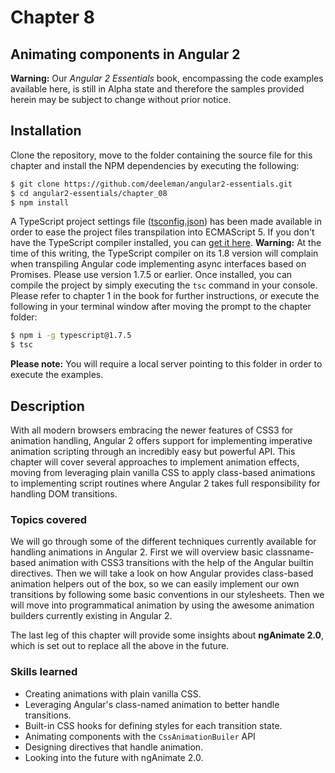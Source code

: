 # Chapter 8
## Animating components in Angular 2

**Warning:** Our *Angular 2 Essentials* book, encompassing the code examples available here, is still in Alpha state and therefore the samples provided herein may be subject to change without prior notice.

## Installation

Clone the repository, move to the folder containing the source file for this chapter and install the NPM dependencies by executing the following:

```bash
$ git clone https://github.com/deeleman/angular2-essentials.git
$ cd angular2-essentials/chapter_08
$ npm install
```
A TypeScript project settings file ([tsconfig.json](./tsconfig.json)) has been made available in order to ease the project files transpilation into ECMAScript 5.  If you don't have the TypeScript compiler installed, you can [get it here](http://www.typescriptlang.org/). **Warning:** At the time of this writing, the TypeScript compiler on its 1.8 version will complain when transpiling Angular code implementing async interfaces based on Promises. Please use version 1.7.5 or earlier. Once installed, you can compile the project by simply executing the `tsc` command in your console. Please refer to chapter 1 in the book for further instructions, or execute the following in your terminal window after moving the prompt to the chapter folder:

```bash
$ npm i -g typescript@1.7.5
$ tsc
```

**Please note:** You will require a local server pointing to this folder in order to execute the examples.

## Description

With all modern browsers embracing the newer features of CSS3 for animation handling, Angular 2 offers support for implementing imperative animation scripting through an incredibly easy but powerful API. This chapter will cover several approaches to implement animation effects, moving from leveraging plain vanilla CSS to apply class-based animations to implementing script routines where Angular 2 takes full responsibility for handling DOM transitions.

### Topics covered

We will go through some of the different techniques currently available for handling animations in Angular 2. First we will overview basic classname-based animation with CSS3 transitions with the help of the Angular builtin directives. Then we will take a look on how Angular provides class-based animation helpers out of the box, so we can easily implement our own transitions by following some basic conventions in our stylesheets. Then we will move into programmatical animation by using the awesome animation builders currently existing in Angular 2.

The last leg of this chapter will provide some insights about **ngAnimate 2.0**, which is set out to replace all the above in the future.

### Skills learned

* Creating animations with plain vanilla CSS.
* Leveraging Angular's class-named animation to better handle transitions.
* Built-in CSS hooks for defining styles for each transition state.
* Animating components with the `CssAnimationBuiler` API
* Designing directives that handle animation.
* Looking into the future with ngAnimate 2.0.
